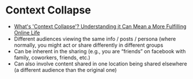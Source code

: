 # Context Collapse
- [What's 'Context Collapse'? Understanding it Can Mean a More Fulfilling Online Life](https://www.rewire.org/context-collapse-online)
- Different audiences viewing the same info / posts / persona (where normally, you might act or share differently in different groups
- Can be inherent in the sharing (e.g., you are “friends” on facebook with family, coworkers, friends, etc.)
- Can also involve content shared in one location being shared elsewhere (a different audience than the original one)

